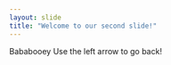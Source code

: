 ```yaml
---
layout: slide
title: "Welcome to our second slide!"
---
```

Bababooey
Use the left arrow to go back!
